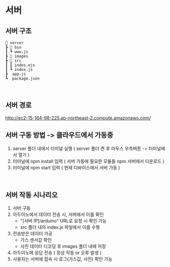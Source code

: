 # 서버

## 서버 구조
```
📂 server
┣ 📂 bin
┃ ┗ www.js
┣ 📂 images
┣ 📂 src
┃ ┃ indes.ejs
┃ ┗ index.js
┣  app.js
┗  package.json
```
<br>

## 서버 경로
http://ec2-15-164-98-225.ap-northeast-2.compute.amazonaws.com/

## 서버 구동 방법 -> 클라우드에서 가동중
1. server 폴더 내에서 터미널 실행 ( server 폴더 켠 후 마우스 우측버튼 -> 터미널에서 열기 ) <br>
2. 터미널에 npm install 입력 ( 서버 가동에 필요한 모듈들 npm 서버에서 다운로드 ) <br>
3. 터미널에 npm start 입력 ( 현재 디바이스에서 서버 가동 )<br>
<br> 

## 서버 작동 시나리오
1. 서버 구동
2. 아두이노에서 데이터 전송 시, 서버에서 이를 확인 
    - "[서버 IP]/arduino" URL로 요청 시 확인 가능
    - src 폴더 내의 index.js 파일에서 이를 수행
3. 전송받은 데이터 가공
    - 가스 센서값 확인
    - 사진 데이터 디코딩 후 images 폴더 내에 저장
4. 아두이노에 응답 전송 ( 정상 작동 or 오류 발생 )
5. 사용자는 서버에 접속 시 로그(가스값, 사진) 확인 가능